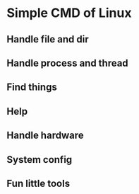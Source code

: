 # Simple CMD of Linux
## Handle file and dir

## Handle process and thread

## Find things

## Help

## Handle hardware

## System config

## Fun little tools
